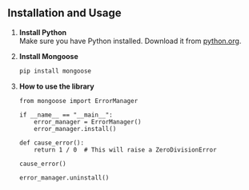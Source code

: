 ## Installation and Usage

1. **Install Python**  
    Make sure you have Python installed. Download it from [python.org](https://www.python.org/downloads/).

2. **Install Mongoose**  
    ```bash
    pip install mongoose
    ```

3. **How to use the library**  
    ```
    from mongoose import ErrorManager

    if __name__ == "__main__":
        error_manager = ErrorManager()
        error_manager.install()
    
    def cause_error():
        return 1 / 0  # This will raise a ZeroDivisionError
    
    cause_error()
    
    error_manager.uninstall()
    ```
